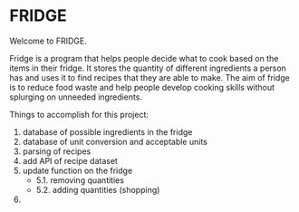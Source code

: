 # **FRIDGE**
Welcome to FRIDGE.

Fridge is a program that helps people decide what to cook based on the items in their fridge. It stores the quantity of different ingredients a person has and uses it to find recipes that they are able to make. The aim of fridge is to reduce food waste and help people develop cooking skills without splurging on unneeded ingredients.


Things to accomplish for this project:
1. database of possible ingredients in the fridge
2. database of unit conversion and acceptable units
3. parsing of recipes
4. add API of recipe dataset
5. update function on the fridge
   - 5.1. removing quantities
   - 5.2. adding quantities (shopping)
7. 
